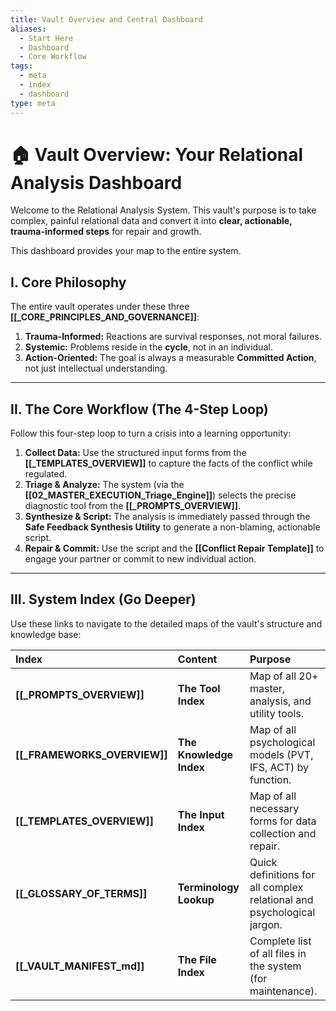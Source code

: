 ```yaml
---
title: Vault Overview and Central Dashboard
aliases:
  - Start Here
  - Dashboard
  - Core Workflow
tags:
  - meta
  - index
  - dashboard
type: meta
---
```


<!-- @format -->

# 🏠 Vault Overview: Your Relational Analysis Dashboard

Welcome to the Relational Analysis System. This vault's purpose is to take complex, painful relational data and convert it into **clear, actionable, trauma-informed steps** for repair and growth.

This dashboard provides your map to the entire system.

## I. Core Philosophy

The entire vault operates under these three **[[_CORE_PRINCIPLES_AND_GOVERNANCE]]**:

1.  **Trauma-Informed:** Reactions are survival responses, not moral failures.
2.  **Systemic:** Problems reside in the **cycle**, not in an individual.
3.  **Action-Oriented:** The goal is always a measurable **Committed Action**, not just intellectual understanding.

---

## II. The Core Workflow (The 4-Step Loop)

Follow this four-step loop to turn a crisis into a learning opportunity:

1.  **Collect Data:** Use the structured input forms from the **[[_TEMPLATES_OVERVIEW]]** to capture the facts of the conflict while regulated.
2.  **Triage & Analyze:** The system (via the **[[02_MASTER_EXECUTION_Triage_Engine]]**) selects the precise diagnostic tool from the **[[_PROMPTS_OVERVIEW]]**.
3.  **Synthesize & Script:** The analysis is immediately passed through the **Safe Feedback Synthesis Utility** to generate a non-blaming, actionable script.
4.  **Repair & Commit:** Use the script and the **[[Conflict Repair Template]]** to engage your partner or commit to new individual action.

---

## III. System Index (Go Deeper)

Use these links to navigate to the detailed maps of the vault's structure and knowledge base:

| Index                           | Content                 | Purpose                                                                |
| :------------------------------ | :---------------------- | :--------------------------------------------------------------------- |
| **[[_PROMPTS_OVERVIEW]]**    | **The Tool Index**      | Map of all 20+ master, analysis, and utility tools.                    |
| **[[_FRAMEWORKS_OVERVIEW]]** | **The Knowledge Index** | Map of all psychological models (PVT, IFS, ACT) by function.           |
| **[[_TEMPLATES_OVERVIEW]]**  | **The Input Index**     | Map of all necessary forms for data collection and repair.             |
| **[[_GLOSSARY_OF_TERMS]]**   | **Terminology Lookup**  | Quick definitions for all complex relational and psychological jargon. |
| **[[_VAULT_MANIFEST_md]]**      | **The File Index**      | Complete list of all files in the system (for maintenance).            |

